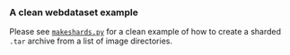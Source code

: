 ### A clean webdataset example

Please see [`makeshards.py`](https://github.com/eminorhan/webdataset-example/blob/master/makeshards.py) for a clean example of how to create a sharded `.tar` archive from a list of image directories.
